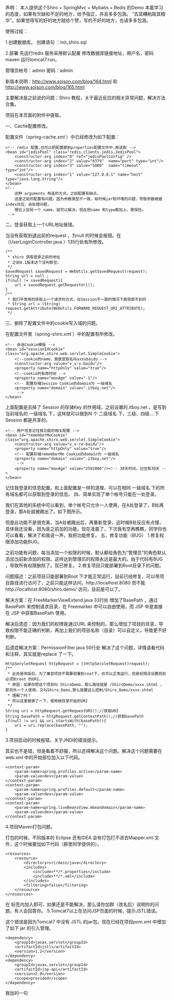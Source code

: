 声明：
本人提供这个Shiro + SpringMvc + Mybatis + Redis 的Demo 本着学习的态度，如果有欠缺和不足的地方，给予指正，并且多多包涵。
“去其糟粕取其精华”。如果觉得写的好的地方就给个赞，写的不好的地方，也请多多包涵。

使用过程：

1.创建数据库。
创建语句		   ：init_shiro.sql


2.部署
先运行redis 服务采用默认配置
修改数据库链接地址，用户名，密码
maven 运行tomcat7:run。


管理员帐号：admin
密码：admin


新版本说明：http://www.sojson.com/blog/164.html 和 http://www.sojson.com/blog/165.html


主要解决是之前说的问题：Shiro 教程，关于最近反应的相关异常问题，解决方法合集。

项目在本页面的附件中提取。

一、Cache配置修改。

配置文件（spring-cache.xml ）中已经修改为如下配置：

    <!-- redis 配置,也可以把配置挪到properties配置文件中,再读取 -->
    <bean id="jedisPool" class="redis.clients.jedis.JedisPool">
    	<constructor-arg index="0" ref="jedisPoolConfig" />
        <constructor-arg index="2" value="6379"  name="port" type="int"/>
        <constructor-arg index="3" value="5000"  name="timeout" type="int"/>
        <constructor-arg index="1" value="127.0.0.1" name="host" type="java.lang.String"/>
    </bean>
    <!-- 
    	这种 arguments 构造的方式，之前配置有缺点。
    	这里之前的配置有问题，因为参数类型不一致，有时候jar和环境的问题，导致参数根据index对应，会处理问题，
    	理论上加另一个 name，就可以解决，现在把name 和type都加上，更保险。
     -->

二、登录获取上一个URL地址报错。

当没有获取到退出前的request ，为null 的时候会报错。在（UserLoginController.java  ）135行处有所修改。

    /**
     * shiro 获取登录之前的地址
     * 之前0.1版本这个没判断空。
     */
    SavedRequest savedRequest = WebUtils.getSavedRequest(request);
    String url = null ;
    if(null != savedRequest){
    	url = savedRequest.getRequestUrl();
    }
    /**
     * 我们平常用的获取上一个请求的方式，在Session不一致的情况下是获取不到的
     * String url = (String) request.getAttribute(WebUtils.FORWARD_REQUEST_URI_ATTRIBUTE);
     */

三、删除了配置文件中的cookie写入域的问题。

在配置文件里（spring-shiro.xml ）中的配置有所修改。

    <!-- 会话Cookie模板 -->
    <bean id="sessionIdCookie" class="org.apache.shiro.web.servlet.SimpleCookie">
    	<!--cookie的name，我故意取名叫xxxxbaidu -->
        <constructor-arg value="v_v-s-baidu"/>
        <property name="httpOnly" value="true"/>
        <!--cookie的有效时间 -->
        <property name="maxAge" value="-1"/>
        <!-- 配置存储Session Cookie的domain为 一级域名
        <property name="domain" value=".itboy.net"/>
         -->
    </bean>

上面配置是去掉了 Session  的存储Key 的作用域，之前设置的.itboy.net  ，是写到当前域名的 一级域名  下，这样就可以做到N 个 二级域名  下，三级、四级....下 Session  都是共享的。

    <!-- 用户信息记住我功能的相关配置 -->
    <bean id="rememberMeCookie" class="org.apache.shiro.web.servlet.SimpleCookie">
        <constructor-arg value="v_v-re-baidu"/>
        <property name="httpOnly" value="true"/>
        <!-- 配置存储rememberMe Cookie的domain为 一级域名
        <property name="domain" value=".itboy.net"/>
         -->
        <property name="maxAge" value="2592000"/><!-- 30天时间，记住我30天 -->
    </bean>

记住我登录的信息配置。和上面配置是一样的道理，可以在相同 一级域名  下的所有域名都可以获取到登录的信息。
四、简单实现了单个帐号只能在一处登录。

我们在其他的系统中可以看到，单个帐号只允许一人使用，在A处登录了，B处再登录，那A处就被踢出了。如下图所示。

但是此功能不是很完美，当A处被踢出后，再重新登录，这时候B处反应有点慢，具体我还没看，因为是之前加的功能，现在凌晨了，下次我有空再瞧瞧，同学你也可以看看，解决了和我说一声，我把功能修复。
五、修复功能（BUG）
1.修复权限添加功能BUG。

之前功能有问题，每当添加一个权限的时候，默认都给角色为“管理员”的角色默认添加当前新添加的权限。这样达到管理员的权限永远是最大的。由于代码有BUG ，导致所有权限删除了。现已修复。
2.修复项目只能部署到Root目录下的问题。

问题描述：之前项目只能部署到Root 下才能正常运行，目前已经修复，可以带项目路径进行访问了，之前只能这样访问，http://localhost:8080  而不能http://localhost:8080/shiro.demo/ 访问，目前是可以了。

解决方案：在 FreeMarkerViewExtend.java 33行处 增加了BasePath ，通过BasePath 来控制请求目录，在 Freemarker  中可以自由使用，而 JSP  中是直接在 JSP  中获取BasePath 使用。

解决后遗症：因为我们的权限是通过URL 来控制的，那么增加了项目的目录，导致权限不能正确的判断，再加上我们的项目名称（目录）可以自定义，导致更不好判断。

后遗症解决方案：PermissionFilter.java 50行处 解决了这个问题，详情请看代码和注释，其实就是replace 了一下。

    HttpServletRequest httpRequest = ((HttpServletRequest)request);
    /**
     * 此处是改版后，为了兼容项目不需要部署到root下，也可以正常运行，但是权限没设置目前必须到root 的URI，
     * 原因：如果你把这个项目叫 ShiroDemo，那么路径就是 /ShiroDemo/xxxx.shtml ，那另外一个人使用，又叫Shiro_Demo,那么就要这么控制/Shiro_Demo/xxxx.shtml 
     * 理解了吗？
     * 所以这里替换了一下，使用根目录开始的URI
     */
    String uri = httpRequest.getRequestURI();//获取URI
    String basePath = httpRequest.getContextPath();//获取basePath
    if(null != uri && uri.startsWith(basePath)){
    	uri = uri.replace(basePath, "");
    }

3.项目启动的时候报错，关于JNDI的错误提示。

其实也不是错，但是看着不舒服，所以还得解决这个问题。解决这个问题需要在web.xml 中的开始部位加入以下代码。

    <context-param>
    	<param-name>spring.profiles.active</param-name>
    	<param-value>dev</param-value>
    </context-param>
    <context-param>
    	<param-name>spring.profiles.default</param-name>
    	<param-value>dev</param-value>
    </context-param>
    <context-param>
    	<param-name>spring.liveBeansView.mbeanDomain</param-name>
    	<param-value>dev</param-value>
    </context-param>

4.项目Maven打包问题。

打包的时候，不同版本的 Eclipse  还有IDEA 会有打包打不进去Mapper.xml 文件，这个时候要加如下代码（群里同学提供的）。

    <resources>
    	<resource>
    		<directory>src/main/java</directory>
    		<includes>
    			<include>**/*.properties</include>
    			<include>**/*.xml</include>
    		</includes>
    		<filtering>false</filtering>
    	</resource>
    </resources>

在<build> 标签内加入即可，如果还是不能解决，那么请你加群（改名后）说明你的问题，有人会回答你。
5.Tomcat7以上在访问JSP页面的时候，提示JSTL错误。

这个错误是因为Tomcat7 中没有 JSTL  的jar包，现在已经在项目pom.xml 中增加了如下 jar  的引入管理。

    <dependency>
    	<groupId>javax.servlet</groupId>
    	<artifactId>jstl</artifactId>
    	<version>1.2</version>
    </dependency>
    <dependency>
    	<groupId>javax.servlet</groupId>
    	<artifactId>jsp-api</artifactId>
    	<version>2.0</version>
    	<scope>provided</scope>
    </dependency>


我加的一句
